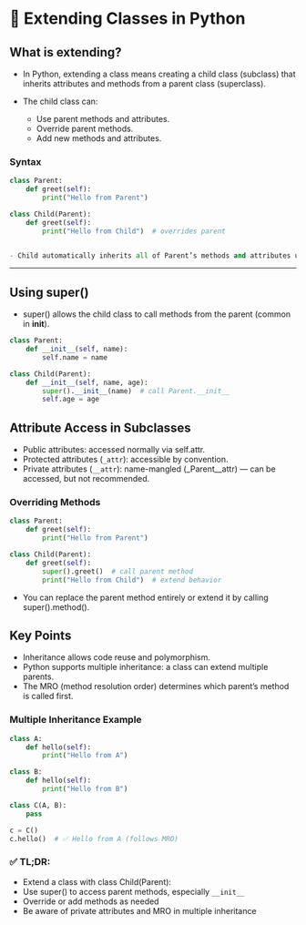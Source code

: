 # 🧩 Extending Classes in Python
## What is extending?

- In Python, extending a class means creating a child class (subclass) that inherits attributes and methods from a parent class (superclass).

- The child class can:
	- Use parent methods and attributes.
	- Override parent methods.
	- Add new methods and attributes.

### Syntax
```python
class Parent:
    def greet(self):
        print("Hello from Parent")

class Child(Parent):
    def greet(self):
        print("Hello from Child")  # overrides parent


- Child automatically inherits all of Parent’s methods and attributes unless overridden.
```
---
## Using super()
- super() allows the child class to call methods from the parent (common in __init__).
```python
class Parent:
    def __init__(self, name):
        self.name = name

class Child(Parent):
    def __init__(self, name, age):
        super().__init__(name)  # call Parent.__init__
        self.age = age
```
## Attribute Access in Subclasses

- Public attributes: accessed normally via self.attr.
- Protected attributes (`_attr`): accessible by convention.
- Private attributes (`__attr`): name-mangled (_Parent__attr) — can be accessed, but not recommended.

### Overriding Methods
```python
class Parent:
    def greet(self):
        print("Hello from Parent")

class Child(Parent):
    def greet(self):
        super().greet()  # call parent method
        print("Hello from Child")  # extend behavior
```

- You can replace the parent method entirely or extend it by calling super().method().

## Key Points

- Inheritance allows code reuse and polymorphism.
- Python supports multiple inheritance: a class can extend multiple parents.
- The MRO (method resolution order) determines which parent’s method is called first.

### Multiple Inheritance Example
```python
class A:
    def hello(self):
        print("Hello from A")

class B:
    def hello(self):
        print("Hello from B")

class C(A, B):
    pass

c = C()
c.hello()  # ✅ Hello from A (follows MRO)
```


### ✅ TL;DR:

- Extend a class with class Child(Parent):
- Use super() to access parent methods, especially `__init__`
- Override or add methods as needed
- Be aware of private attributes and MRO in multiple inheritance